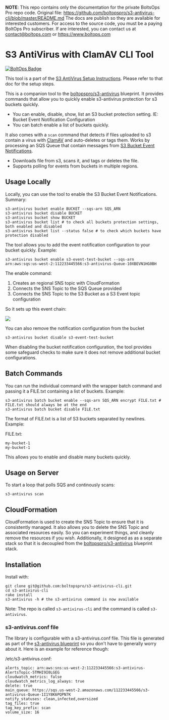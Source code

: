 <!-- note marker start -->
**NOTE**: This repo contains only the documentation for the private BoltsOps Pro repo code.
Original file: https://github.com/boltopspro/s3-antivirus-cli/blob/master/README.md
The docs are publish so they are available for interested customers.
For access to the source code, you must be a paying BoltOps Pro subscriber.
If are interested, you can contact us at contact@boltops.com or https://www.boltops.com

<!-- note marker end -->

# S3 AntiVirus with ClamAV CLI Tool

[![BoltOps Badge](https://img.boltops.com/boltops/badges/boltops-badge.png)](https://www.boltops.com)

This tool is a part of the [S3 AntiVirus Setup Instructions](https://github.com/boltopspro-docs/s3-antivirus/blob/master/docs/instructions-overview.md). Please refer to that doc for the setup steps.

This is a companion tool to the [boltopspro/s3-antivirus](https://github.com/boltopspro-docs/s3-antivirus) blueprint. It provides commands that allow  you to quickly enable s3-antivirus protection for s3 buckets quickly.

* You can enable, disable, show, list an S3 bucket protection setting. IE: Bucket Event Notification Configuration
* You can batch enable a list of buckets quickly.

It also comes with a `scan` command that detects if files uploaded to s3 contain a virus with [ClamAV](https://www.clamav.net/) and auto-deletes or tags them.  Works by processing an SQS Queue that contain messages from [S3 Bucket Event Notifications](https://docs.aws.amazon.com/AmazonS3/latest/user-guide/enable-event-notifications.html).

* Downloads file from s3, scans it, and tags or deletes the file.
* Supports polling for events from buckets in multiple regions.

## Usage Locally

Locally, you can use the tool to enable the S3 Bucket Event Notifications. Summary:

    s3-antivirus bucket enable BUCKET --sqs-arn SQS_ARN
    s3-antivirus bucket disable BUCKET
    s3-antivirus bucket show BUCKET
    s3-antivirus bucket list # to check all buckets protection settings, both enabled and disabled
    s3-antivirus bucket list --status false # to check which buckets have protection disabled

The tool allows you to add the event notification configuration to your bucket quickly. Example:

    s3-antivirus bucket enable s3-event-test-bucket --sqs-arn arn:aws:sqs:us-west-2:112233445566:s3-antivirus-Queue-10XBEVN1HG0BH

The enable command:

1. Creates an regional SNS topic with CloudFormation
2. Connects the SNS Topic to the SQS Queue provided
3. Connects the SNS Topic to the S3 Bucket as a S3 Event topic configuration

So it sets up this event chain:

![](https://img.boltops.com/boltopspro/blueprints/s3-antivirus/s3-antivirus-cli.png)

You can also remove the notification configuration from the bucket

    s3-antivirus bucket disable s3-event-test-bucket

When disabling the bucket notification configuration, the tool provides some safeguard checks to make sure it does not remove additional bucket configurations.

## Batch Commands

You can run the individual command with the wrapper batch command and passing it a FILE.txt containing a list of buckets. Example:

    s3-antivirus batch bucket enable --sqs-arn SQS_ARN encrypt FILE.txt # FILE.txt should always be at the end
    s3-antivirus batch bucket disable FILE.txt

The format of FILE.txt is a list of S3 buckets separated by newlines.  Example:

FILE.txt:

    my-bucket-1
    my-bucket-1

This allows you to enable and disable many buckets quickly.

## Usage on Server

To start a loop that polls SQS and continously scans:

    s3-antivirus scan

## CloudFormation

CloudFormation is used to create the SNS Topic to ensure that it is consistently managed. It also allows you to delete the SNS Topic and associated resources easily. So you can experiment things, and cleanly remove the resources if you wish. Additionally, it designed as as a separate stack so that it is decoupled from the [boltopspro/s3-antivirus](https://github.com/boltopspro-docs/s3-antivirus) blueprint stack.

## Installation

Install with:

    git clone git@github.com:boltopspro/s3-antivirus-cli.git
    cd s3-antivirus-cli
    rake install
    s3-antivirus -h # the s3-antivirus command is now available

Note: The repo is called `s3-antivirus-cli` and the command is called `s3-antivirus`.

### s3-antivirus.conf file

The library is configurable with a s3-antivirus.conf file. This file is generated as part of the [s3-antivirus blueprint](https://github.com/boltopspro-docs/s3-antivirus) so you don't have to generally worry about it. Here is an example for reference though:

/etc/s3-antivirus.conf:

    alerts_topic: arn:aws:sns:us-west-2:112233445566:s3-antivirus-AlertsTopic-5TMHI9I0LGEG
    cloudwatch_metrics: false
    cloudwatch_metrics_log_always: true
    delete: true
    main_queue: https://sqs.us-west-2.amazonaws.com/112233445566/s3-antivirus-Queue-1I1Y8K6PQPN7K
    notify_statuses: clean,infected,oversized
    tag_files: true
    tag_key_prefix: scan
    volume_size: 16
